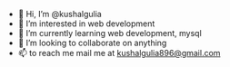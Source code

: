 - 👋 Hi, I’m @kushalgulia
- 👀 I’m interested in web development
- 🌱 I’m currently learning web development, mysql
- 💞️ I’m looking to collaborate on anything
- 📫 to reach me mail me at kushalgulia896@gmail.com

<!---
kushalgulia/kushalgulia is a ✨ special ✨ repository because its `README.md` (this file) appears on your GitHub profile.
You can click the Preview link to take a look at your changes.
--->
